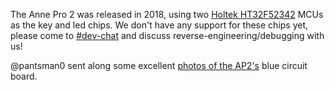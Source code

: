 The Anne Pro 2 was released in 2018, using two [Holtek
HT32F52342](http://www.holtek.com/productdetail/-/vg/HT32F52342-52)
MCUs as the key and led chips. We don't have any support for these
chips yet, please come to [#dev-chat](https://discord.gg/ygssH9x) and
discuss reverse-engineering/debugging with us!

@pantsman0 sent along some excellent [photos of the
AP2's](https://github.com/ah-/anne-key/tree/master/docs/images/anne-pro-2)
blue circuit board.


